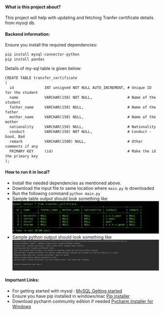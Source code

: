 <h4> What is this project about? </h4>

This project will help with updating and fetching Tranfer certificate
details from mysql db. 

<h4> Backend information: </h4>
<body>
Ensure you install the required dependencies:

```
pip install mysql-connector-python
pip install pandas
```

Details of my-sql table is given below:

```
CREATE TABLE transfer_certificate
(
  id              INT unsigned NOT NULL AUTO_INCREMENT, # Unique ID for the student
  name            VARCHAR(150) NOT NULL,                # Name of the student
  father_name     VARCHAR(150) NULL,                    # Name of the father
  mother_name     VARCHAR(150) NULL,                    # Name of the mother
  nationality     VARCHAR(150) NULL,                    # Nationality
  conduct         VARCHAR(150) NOT NULL,                # Conduct - Good, Bad
  remark          VARCHAR(1500) NULL,                   # Other comments if any
  PRIMARY KEY     (id)                                  # Make the id the primary key
); 
```
</body>
<h4> How to run it in local? </h4>

- Install the needed dependencies as mentioned above.
- Download the input file to same location where `main.py` is downloaded
- Run the following command `python main.py`
- Sample table output should look something like ![this]( https://github.com/VikramSuriyanarayanan/TCGenerator/blob/0c022b7d3bc5bf8389168a9f97f6caae83cca7e6/sample%20output%20of%20table.png)
- Sample python output should look something like ![this](https://github.com/VikramSuriyanarayanan/TCGenerator/blob/98a646cc3b5f637f012fe1e68eb8b4585ed61608/sample_python_output.png)


<h4> Important Links: </h4>

- For getting started with mysql : [MySQL Getting started](https://dev.mysql.com/doc/mysql-getting-started/en/#mysql-getting-started-installing)
- Ensure you have pip installed in windows/mac [Pip installer](https://www.geeksforgeeks.org/how-to-install-pip-on-windows/)
- Download pycharm community edition if needed [Pycharm Installer for Windows](https://www.jetbrains.com/pycharm/download/#section=windows)
